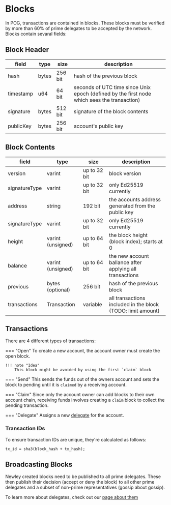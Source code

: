 # Blocks

In POG, transactions are contained in blocks. These blocks must be verified by more than 60% of prime delegates to be accepted by the network.
Blocks contain sevaral fields:

## Block Header

| field     | type  | size    | description                                                                                 |
| --------- | ----- | ------- | ------------------------------------------------------------------------------------------- |
| hash      | bytes | 256 bit | hash of the previous block                                                                  |
| timestamp | u64   | 64 bit  | seconds of UTC time since Unix epoch (defined by the first node which sees the transaction) |
| signature | bytes | 512 bit | signature of the block contents                                                             |
| publicKey | bytes | 256 bit | account's public key                                                                        |

## Block Contents

| field         | type              | size         | description                                                 |
| ------------- | ----------------- | ------------ | ----------------------------------------------------------- |
| version       | varint            | up to 32 bit | block version                                               |
| signatureType | varint            | up to 32 bit | only Ed25519 currently                                      |
| address       | string            | 192 bit      | the accounts address generated from the public key          |
| signatureType | varint            | up to 32 bit | only Ed25519 currently                                      |
| height        | varint (unsigned) | up to 64 bit | the block height (block index); starts at 0                 |
| balance       | varint (unsigned) | up to 64 bit | the new account ballance after applying all transactions    |
| previous      | bytes (optional)  | 256 bit      | hash of the previous block                                  |
| transactions  | Transaction       | variable     | all transactions included in the block (TODO: limit amount) |

## Transactions

There are 4 different types of transactions:

<!-- prettier-ignore -->
=== "Open"
    To create a new account, the account owner must create the open block.

    !!! note "Idea"
        This block might be avoided by using the first `claim` block

<!-- prettier-ignore -->
=== "Send"
    This sends the funds out of the owners account and sets the block to pending until it is `claimed` by a receiving account.

<!-- prettier-ignore -->
=== "Claim"
    Since only the account owner can add blocks to their own account chain, receiving funds involves creating a `claim` block to collect the pending transaction.

<!-- prettier-ignore -->
=== "Delegate"
    Assigns a new [delegate](../consensus/delegates.md) for the account.

### Transaction IDs

To ensure transaction IDs are unique, they're calculated as follows:

```
tx_id = sha3(block_hash + tx_hash);
```

## Broadcasting Blocks

Newley created blocks need to be published to all prime delegates.
These then publish their decision (accept or deny the block) to all other prime delegates and a subset of non-prime representatives (gossip about gossip).

To learn more about delegates, check out our [page about them](../consensus/delegates.md)
